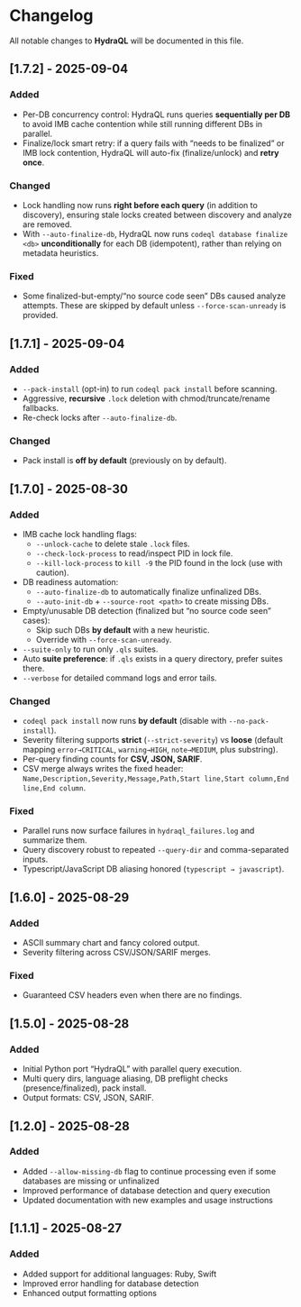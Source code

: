 # Changelog

All notable changes to **HydraQL** will be documented in this file.

## [1.7.2] - 2025-09-04
### Added
- Per-DB concurrency control: HydraQL runs queries **sequentially per DB** to avoid IMB cache contention while still running different DBs in parallel.
- Finalize/lock smart retry: if a query fails with “needs to be finalized” or IMB lock contention, HydraQL will auto-fix (finalize/unlock) and **retry once**.

### Changed
- Lock handling now runs **right before each query** (in addition to discovery), ensuring stale locks created between discovery and analyze are removed.
- With `--auto-finalize-db`, HydraQL now runs `codeql database finalize <db>` **unconditionally** for each DB (idempotent), rather than relying on metadata heuristics.

### Fixed
- Some finalized-but-empty/“no source code seen” DBs caused analyze attempts. These are skipped by default unless `--force-scan-unready` is provided.

## [1.7.1] - 2025-09-04
### Added
- `--pack-install` (opt-in) to run `codeql pack install` before scanning.
- Aggressive, **recursive** `.lock` deletion with chmod/truncate/rename fallbacks.
- Re-check locks after `--auto-finalize-db`.

### Changed
- Pack install is **off by default** (previously on by default).

## [1.7.0] - 2025-08-30
### Added
- IMB cache lock handling flags:
  - `--unlock-cache` to delete stale `.lock` files.
  - `--check-lock-process` to read/inspect PID in lock file.
  - `--kill-lock-process` to `kill -9` the PID found in the lock (use with caution).
- DB readiness automation:
  - `--auto-finalize-db` to automatically finalize unfinalized DBs.
  - `--auto-init-db` + `--source-root <path>` to create missing DBs.
- Empty/unusable DB detection (finalized but “no source code seen” cases):
  - Skip such DBs **by default** with a new heuristic.
  - Override with `--force-scan-unready`.
- `--suite-only` to run only `.qls` suites.
- Auto **suite preference**: if `.qls` exists in a query directory, prefer suites there.
- `--verbose` for detailed command logs and error tails.

### Changed
- `codeql pack install` now runs **by default** (disable with `--no-pack-install`).
- Severity filtering supports **strict** (`--strict-severity`) vs **loose** (default mapping `error→CRITICAL`, `warning→HIGH`, `note→MEDIUM`, plus substring).
- Per-query finding counts for **CSV, JSON, SARIF**.
- CSV merge always writes the fixed header:  
  `Name,Description,Severity,Message,Path,Start line,Start column,End line,End column`.

### Fixed
- Parallel runs now surface failures in `hydraql_failures.log` and summarize them.
- Query discovery robust to repeated `--query-dir` and comma-separated inputs.
- Typescript/JavaScript DB aliasing honored (`typescript → javascript`).

## [1.6.0] - 2025-08-29
### Added
- ASCII summary chart and fancy colored output.
- Severity filtering across CSV/JSON/SARIF merges.

### Fixed
- Guaranteed CSV headers even when there are no findings.

## [1.5.0] - 2025-08-28
### Added
- Initial Python port “HydraQL” with parallel query execution.
- Multi query dirs, language aliasing, DB preflight checks (presence/finalized), pack install.
- Output formats: CSV, JSON, SARIF.

## [1.2.0] - 2025-08-28
### Added
- Added `--allow-missing-db` flag to continue processing even if some databases are missing or unfinalized
- Improved performance of database detection and query execution
- Updated documentation with new examples and usage instructions

## [1.1.1] - 2025-08-27
### Added
- Added support for additional languages: Ruby, Swift
- Improved error handling for database detection
- Enhanced output formatting options
